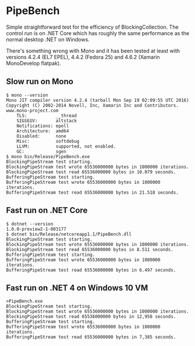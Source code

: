 PipeBench
=========

Simple straightforward test for the efficiency of BlockingCollection. The control run is on .NET Core which has roughly the same performance as the normal desktop .NET on Windows.

There's something wrong with Mono and it has been tested at least with versions 4.2.4 (EL7 EPEL), 4.4.2 (Fedora 25) and 4.6.2 (Xamarin MonoDevelop flatpak).

Slow run on Mono
----------------
```
$ mono --version
Mono JIT compiler version 4.2.4 (tarball Mon Sep 19 02:09:55 UTC 2016)
Copyright (C) 2002-2014 Novell, Inc, Xamarin Inc and Contributors. www.mono-project.com
	TLS:           __thread
	SIGSEGV:       altstack
	Notifications: epoll
	Architecture:  amd64
	Disabled:      none
	Misc:          softdebug 
	LLVM:          supported, not enabled.
	GC:            sgen
$ mono bin/Release/PipeBench.exe 
BlockingPipeStream test starting.
BlockingPipeStream test wrote 65536000000 bytes in 1000000 iterations.
BlockingPipeStream test read 65536000000 bytes in 10.079 seconds.
BufferingPipeStream test starting.
BufferingPipeStream test wrote 65536000000 bytes in 1000000 iterations.
BufferingPipeStream test read 65536000000 bytes in 21.518 seconds.
```

Fast run on .NET Core
---------------------
```
$ dotnet --version
1.0.0-preview2-1-003177
$ dotnet bin/Release/netcoreapp1.1/PipeBench.dll 
BlockingPipeStream test starting.
BlockingPipeStream test wrote 65536000000 bytes in 1000000 iterations.
BlockingPipeStream test read 65536000000 bytes in 8.511 seconds.
BufferingPipeStream test starting.
BufferingPipeStream test wrote 65536000000 bytes in 1000000 iterations.
BufferingPipeStream test read 65536000000 bytes in 6.497 seconds.
```

Fast run on .NET 4 on Windows 10 VM
-----------------------------------
```
>PipeBench.exe
BlockingPipeStream test starting.
BlockingPipeStream test wrote 65536000000 bytes in 1000000 iterations.
BlockingPipeStream test read 65536000000 bytes in 12,958 seconds.
BufferingPipeStream test starting.
BufferingPipeStream test wrote 65536000000 bytes in 1000000 iterations.
BufferingPipeStream test read 65536000000 bytes in 7,385 seconds.
```
